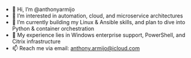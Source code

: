 - 👋 Hi, I’m @anthonyarmijo
- 👀 I’m interested in automation, cloud, and microservice architectures
- 🌱 I’m currently building my Linux & Ansible skills, and plan to dive into Python & container orchestration
- 🧠 My experience lies in Windows enterprise support, PowerShell, and Citrix infrastructure
- 📫 Reach me via email: anthony.armijo@icloud.com

<!---
anthonyarmijo/anthonyarmijo is a ✨ special ✨ repository because its `README.md` (this file) appears on your GitHub profile.
You can click the Preview link to take a look at your changes.
--->
